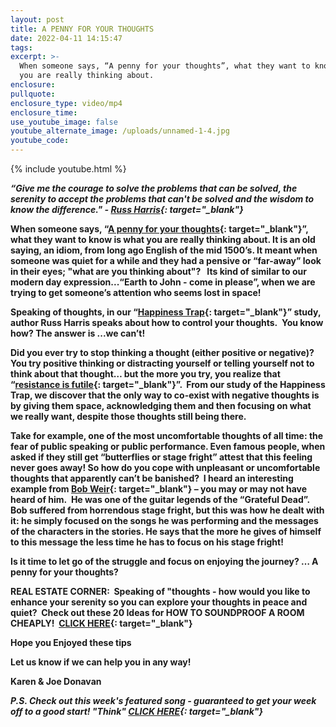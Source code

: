 ```yaml
---
layout: post
title: A PENNY FOR YOUR THOUGHTS
date: 2022-04-11 14:15:47
tags:
excerpt: >-
  When someone says, “A penny for your thoughts”, what they want to know is what
  you are really thinking about. 
enclosure:
pullquote:
enclosure_type: video/mp4
enclosure_time:
use_youtube_image: false
youtube_alternate_image: /uploads/unnamed-1-4.jpg
youtube_code:
---
```

{% include youtube.html %}

***“Give me the courage to solve the problems that can be solved, the serenity to accept the problems that can't be solved and the wisdom to know the difference." -&nbsp;[Russ Harris](https://t.e2ma.net/click/3ra7td/jw4ppix/nfio9e){: target="_blank"}***

**When someone says, “[A penny for your thoughts](https://t.e2ma.net/click/3ra7td/jw4ppix/37io9e){: target="_blank"}”, what they want to know is what you are really thinking about. It is an old saying, an idiom, from long ago English of the mid 1500’s. It meant when someone was quiet for a while and they had a pensive or “far-away” look in their eyes; "what are you thinking about"?&nbsp; &nbsp;Its kind of similar to our modern day expression...“Earth to John - come in please”, when we are trying to get someone’s attention who seems lost in space\!**

**Speaking of thoughts, in our “[Happiness Trap](https://t.e2ma.net/click/3ra7td/jw4ppix/j0jo9e){: target="_blank"}” study, author Russ Harris speaks about how to control your thoughts.&nbsp; You know how? The answer is ...we can’t\!**

**Did you ever try to stop thinking a thought (either positive or negative)?&nbsp; You try positive thinking or distracting yourself or telling yourself not to think about that thought… but the more you try, you realize that “[resistance is futile](https://t.e2ma.net/click/3ra7td/jw4ppix/zsko9e){: target="_blank"}”. &nbsp;From our study of the Happiness Trap, we discover that the only way to co-exist with negative thoughts is by giving them space, acknowledging them and then focusing on what we really want, despite those thoughts still being there.**

**Take for example, one of the most uncomfortable thoughts of all time: the fear of public speaking or public performance. Even famous people, when asked if they still get “butterflies or stage fright” attest that this feeling never goes away\! So how do you cope with unpleasant or uncomfortable thoughts that apparently can’t be banished?&nbsp; I heard an interesting example from&nbsp;[Bob Weir](https://t.e2ma.net/click/3ra7td/jw4ppix/fllo9e){: target="_blank"}&nbsp;– you may or may not have heard of him.&nbsp; He was one of the guitar legends of the “Grateful Dead”.&nbsp; Bob suffered from horrendous stage fright, but this was how he dealt with it: he simply focused on the songs he was performing and the messages of the characters in the stories. He says that the more he gives of himself to this message the less time he has to focus on his stage fright\!**

**Is it time to let go of the struggle and focus on enjoying the journey? … A penny for your thoughts?**

**REAL ESTATE CORNER: &nbsp;Speaking of "thoughts - how would you like to enhance your serenity so you can explore your thoughts in peace and quiet?&nbsp; Check out these 20 Ideas for HOW TO SOUNDPROOF A ROOM CHEAPLY\! &nbsp;[CLICK HERE](https://t.e2ma.net/click/3ra7td/jw4ppix/vdmo9e){: target="_blank"}**

**Hope you Enjoyed these tips**

**Let us know if we can help you in any way\!&nbsp;**

**Karen & Joe Donavan&nbsp;**

***P.S. Check out this week's featured song - guaranteed to get your week off to a good start\! "Think"&nbsp;[CLICK HERE](https://t.e2ma.net/click/3ra7td/jw4ppix/b6mo9e){: target="_blank"}***
